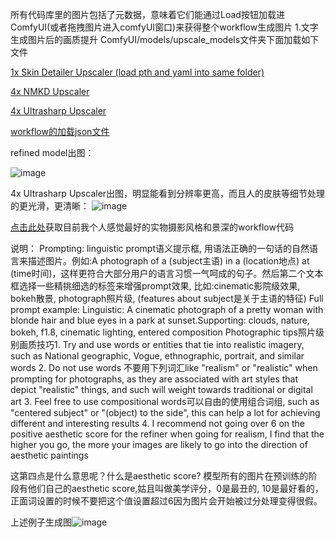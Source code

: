所有代码库里的图片包括了元数据，意味着它们能通过Load按钮加载进ComfyUI(或者拖拽图片进入comfyUI窗口)来获得整个workflow生成图片
1.文字生成图片后的画质提升 ComfyUI/models/upscale_models文件夹下面加载如下文件

[1x Skin Detailer Upscaler (load pth and yaml into same folder)](https://drive.google.com/drive/folders/1VkT6tpbCPn2gKZYPtawDJGMpLg6EyRpO)

[4x NMKD Upscaler](https://huggingface.co/gemasai/4x_NMKD-Siax_200k/tree/main)

[4x Ultrasharp Upscaler](https://mega.nz/folder/qZRBmaIY#nIG8KyWFcGNTuMX_XNbJ_g)

[workflow的加载json文件](https://github.com/frankchieng/comfyUI-Stable-Diffusion-Chinese-Geting-Started-Guide/blob/main/ComfyUI_examples/assets/upscale_model.json)

refined model出图：

![image](https://github.com/frankchieng/comfyUI-Stable-Diffusion-Chinese-Geting-Started-Guide/blob/main/ComfyUI_examples/assets/SDXL_0.9_Output_00001_.png)

4x Ultrasharp Upscaler出图，明显能看到分辨率更高，而且人的皮肤等细节处理的更光滑，更清晰：
![image](https://github.com/frankchieng/comfyUI-Stable-Diffusion-Chinese-Geting-Started-Guide/blob/main/ComfyUI_examples/assets/UpScaled_Upscaled_SDXL09__00002_.png)

[点击此处](https://github.com/frankchieng/comfyUI-Stable-Diffusion-Chinese-Geting-Started-Guide/blob/main/ComfyUI_examples/Sytan%20SDXL%20Workflow%20v0.5.json)获取目前我个人感觉最好的实物摄影风格和景深的workflow代码

说明：
Prompting: linguistic prompt语义提示框, 用语法正确的一句话的自然语言来描述图片。例如:A photograph of a (subject主语) in a (location地点) at (time时间)，这样更符合大部分用户的语言习惯一气呵成的句子。然后第二个文本框选择一些精挑细选的标签来增强prompt效果, 比如:cinematic影院级效果, bokeh散景, photograph照片级, (features about subject是关于主语的特征) Full prompt example: Linguistic: A cinematic photograph of a pretty woman with blonde hair and blue eyes in a park at sunset.Supporting: clouds, nature, bokeh, f1.8, cinematic lighting, entered composition Photographic tips照片级别画质技巧1. Try and use words or entities that tie into realistic imagery, such as National geographic, Vogue, ethnographic, portrait, and similar words 2. Do not use words 不要用下列词汇like "realism" or "realistic" when prompting for photographs, as they are associated with art styles that depict "realistic" things, and such will weight towards traditional or digital art 3. Feel free to use compositional words可以自由的使用组合词组, such as "centered subject" or "(object) to the side", this can help a lot for achieving different and interesting results 4. I recommend not going over 6 on the positive aesthetic score for the refiner when going for realism, I find that the higher you go, the more your images are likely to go into the direction of aesthetic paintings

这第四点是什么意思呢？什么是aesthetic score?
模型所有的图片在预训练的阶段有他们自己的aesthetic score,姑且叫做美学评分，0是最丑的, 10是最好看的，正面词设置的时候不要把这个值设置超过6因为图片会开始被过分处理变得很假。

上述例子生成图![image](https://github.com/frankchieng/comfyUI-Stable-Diffusion-Chinese-Geting-Started-Guide/blob/main/ComfyUI_examples/assets/ComfyUI_00001_.png)
